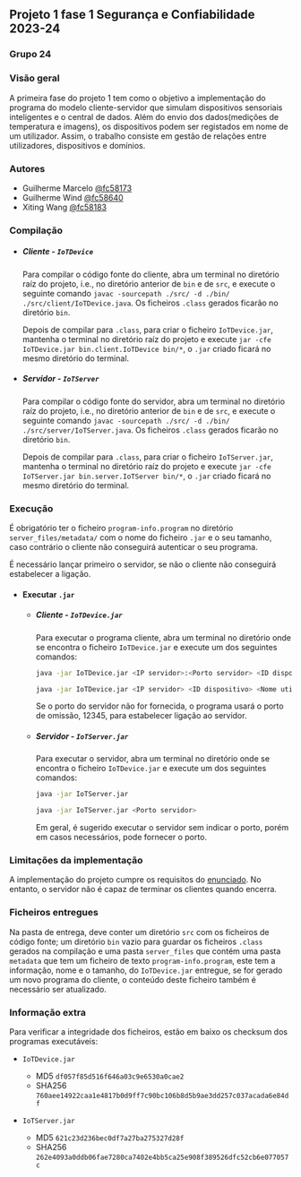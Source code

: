 ## Projeto 1 fase 1 Segurança e Confiabilidade 2023-24

### Grupo 24

### Visão geral
A primeira fase do projeto 1 tem como o objetivo a implementação do programa do modelo cliente-servidor que simulam dispositivos sensoriais inteligentes e o central de dados. Além do envio dos dados(medições de temperatura e imagens), os dispositivos podem ser registados em nome de um utilizador. Assim, o trabalho consiste em gestão de relações entre utilizadores, dispositivos e domínios.

### Autores
- Guilherme Marcelo [@fc58173](fc58173@alunos.fc.ul.pt)
- Guilherme Wind [@fc58640](fc58640@alunos.fc.ul.pt)
- Xiting Wang [@fc58183](fc58183@alunos.fc.ul.pt)

### Compilação
- ##### Cliente - `IoTDevice`
    Para compilar o código fonte do cliente, abra um terminal no diretório raíz do projeto, i.e., no diretório anterior de `bin` e de `src`, e execute o seguinte comando `javac -sourcepath ./src/ -d ./bin/ ./src/client/IoTDevice.java`. Os ficheiros `.class` gerados ficarão no diretório `bin`.

    Depois de compilar para `.class`, para criar o ficheiro `IoTDevice.jar`, mantenha o terminal no diretório raíz do projeto e execute `jar -cfe IoTDevice.jar bin.client.IoTDevice bin/*`, o `.jar` criado ficará no mesmo diretório do terminal.

- ##### Servidor - `IoTServer`
    Para compilar o código fonte do servidor, abra um terminal no diretório raíz do projeto, i.e., no diretório anterior de `bin` e de `src`, e execute o seguinte comando `javac -sourcepath ./src/ -d ./bin/ ./src/server/IoTServer.java`. Os ficheiros `.class` gerados ficarão no diretório `bin`.

    Depois de compilar para `.class`, para criar o ficheiro `IoTServer.jar`, mantenha o terminal no diretório raíz do projeto e execute `jar -cfe IoTServer.jar bin.server.IoTServer bin/*`, o `.jar` criado ficará no mesmo diretório do terminal.

### Execução
É obrigatório ter o ficheiro `program-info.program` no diretório `server_files/metadata/` com o nome do ficheiro `.jar` e o seu tamanho, caso contrário o cliente não conseguirá autenticar o seu programa.

É necessário lançar primeiro o servidor, se não o cliente não conseguirá estabelecer a ligação.
- #### Executar `.jar`

  - ##### Cliente - `IoTDevice.jar`

    Para executar o programa cliente, abra um terminal no diretório onde se encontra o ficheiro `IoTDevice.jar` e execute um dos seguintes comandos:
    ```bash
    java -jar IoTDevice.jar <IP servidor>:<Porto servidor> <ID dispositivo> <Nome utilizador>
    ```
    ```bash
    java -jar IoTDevice.jar <IP servidor> <ID dispositivo> <Nome utilizador>
    ```
    Se o porto do servidor não for fornecida, o programa usará o porto de omissão, 12345, para estabelecer ligação ao servidor.

  - ##### Servidor - `IoTServer.jar`
    Para executar o servidor, abra um terminal no diretório onde se encontra o ficheiro `IoTDevice.jar` e execute um dos seguintes comandos:
    ```bash
    java -jar IoTServer.jar 
    ```
    ```bash
    java -jar IoTServer.jar <Porto servidor>
    ```

    Em geral, é sugerido executar o servidor sem indicar o porto, porém em casos necessários, pode fornecer o porto.

### Limitações da implementação
A implementação do projeto cumpre os requisitos do [enunciado](https://moodle.ciencias.ulisboa.pt/mod/resource/view.php?id=223109). No entanto, o servidor não é capaz de terminar os clientes quando encerra.

### Ficheiros entregues
Na pasta de entrega, deve conter um diretório `src` com os ficheiros de código fonte; um diretório `bin` vazio para guardar os ficheiros `.class` gerados na compilação e uma pasta `server_files` que contém uma pasta `metadata` que tem um ficheiro de texto `program-info.program`, este tem a informação, nome e o tamanho, do `IoTDevice.jar` entregue, se for gerado um novo programa do cliente, o conteúdo deste ficheiro também é necessário ser atualizado.

### Informação extra
Para verificar a integridade dos ficheiros, estão em baixo os checksum dos programas executáveis:

- `IoTDevice.jar`
  - MD5 ```df057f85d516f646a03c9e6530a0cae2```
  - SHA256 ```760aee14922caa1e4817b0d9ff7c90bc106b8d5b9ae3dd257c037acada6e84df```

- `IoTServer.jar`
  - MD5 ```621c23d236bec0df7a27ba275327d28f```
  - SHA256 ```262e4093a0ddb06fae7280ca7402e4bb5ca25e908f389526dfc52cb6e077057c```